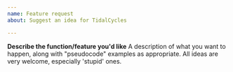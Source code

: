 ```yaml
---
name: Feature request
about: Suggest an idea for TidalCycles

---
```


**Describe the function/feature you'd like**
A description of what you want to happen, along with "pseudocode" examples as appropriate. All ideas are very welcome, especially 'stupid' ones.
